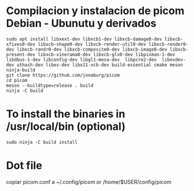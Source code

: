 # Compilacion y instalacion de picom Debian - Ubunutu y derivados
```
sudo apt install libxext-dev libxcb1-dev libxcb-damage0-dev libxcb-xfixes0-dev libxcb-shape0-dev libxcb-render-util0-dev libxcb-render0-dev libxcb-randr0-dev libxcb-composite0-dev libxcb-image0-dev libxcb-present-dev libxcb-xinerama0-dev libxcb-glx0-dev libpixman-1-dev libdbus-1-dev libconfig-dev libgl1-mesa-dev  libpcre2-dev  libevdev-dev uthash-dev libev-dev libx11-xcb-dev build-essential cmake meson ninja-build 
git clone https://github.com/jonaburg/picom
cd picom
meson --buildtype=release . build
ninja -C build
 ```
# To install the binaries in /usr/local/bin (optional)
```
sudo ninja -C build install
```
# Dot file
copiar picom.conf a ~/.config/picom or /home/$USER/config/picom

